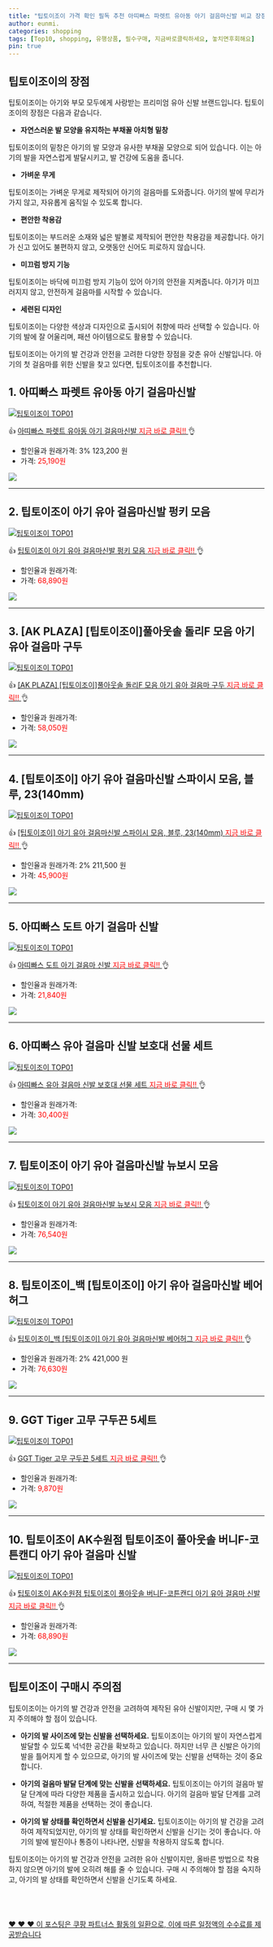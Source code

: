 ```yaml
---
title: "팁토이조이 가격 확인 필독 추천 아띠빠스 파렛트 유아동 아기 걸음마신발 비교 장점 구매가이드"
author: eunmi.
categories: shopping
tags: [Top10, shopping, 유행상품, 필수구매, 지금바로클릭하세요, 놓치면후회해요]
pin: true
---
```

**<h2>팁토이조이의 장점</h2>**

팁토이조이는 아기와 부모 모두에게 사랑받는 프리미엄 유아 신발 브랜드입니다. 팁토이조이의 장점은 다음과 같습니다.

* **자연스러운 발 모양을 유지하는 부채꼴 아치형 밑창**

팁토이조이의 밑창은 아기의 발 모양과 유사한 부채꼴 모양으로 되어 있습니다. 이는 아기의 발을 자연스럽게 발달시키고, 발 건강에 도움을 줍니다.

* **가벼운 무게**

팁토이조이는 가벼운 무게로 제작되어 아기의 걸음마를 도와줍니다. 아기의 발에 무리가 가지 않고, 자유롭게 움직일 수 있도록 합니다.

* **편안한 착용감**

팁토이조이는 부드러운 소재와 넓은 발볼로 제작되어 편안한 착용감을 제공합니다. 아기가 신고 있어도 불편하지 않고, 오랫동안 신어도 피로하지 않습니다.

* **미끄럼 방지 기능**

팁토이조이는 바닥에 미끄럼 방지 기능이 있어 아기의 안전을 지켜줍니다. 아기가 미끄러지지 않고, 안전하게 걸음마를 시작할 수 있습니다.

* **세련된 디자인**

팁토이조이는 다양한 색상과 디자인으로 출시되어 취향에 따라 선택할 수 있습니다. 아기의 발에 잘 어울리며, 패션 아이템으로도 활용할 수 있습니다.

팁토이조이는 아기의 발 건강과 안전을 고려한 다양한 장점을 갖춘 유아 신발입니다. 아기의 첫 걸음마를 위한 신발을 찾고 있다면, 팁토이조이를 추천합니다.

   

## 1. 아띠빠스 파렛트 유아동 아기 걸음마신발

[![팁토이조이 TOP01](https://thumbnail9.coupangcdn.com/thumbnails/remote/230x230ex/image/vendor_inventory/096b/517a9b3254b04ec54a2bc1ce20f07dff775f923baaf0b73044254f1aefec.jpg)](https://link.coupang.com/re/AFFSDP?lptag=AF3617701&subid=GithubCoopas&pageKey=6221359398&traceid=V0-153&itemId=12452969071&vendorItemId=79722042495)


👍 [아띠빠스 파렛트 유아동 아기 걸음마신발 <font color=red> 지금 바로 클릭!! </font> ](https://link.coupang.com/re/AFFSDP?lptag=AF3617701&subid=GithubCoopas&pageKey=6221359398&traceid=V0-153&itemId=12452969071&vendorItemId=79722042495) 👌 


- 할인율과 원래가격: 3%  123,200   원
- 가격: <span style='color:red'>25,190원</span>

[![](/discount_price.png)](https://link.coupang.com/re/AFFSDP?lptag=AF3617701&subid=GithubCoopas&pageKey=6221359398&traceid=V0-153&itemId=12452969071&vendorItemId=79722042495)

---


   

## 2. 팁토이조이 아기 유아 걸음마신발 펑키 모음

[![팁토이조이 TOP01](https://thumbnail6.coupangcdn.com/thumbnails/remote/230x230ex/image/vendor_inventory/12e0/ec23e16c6323eadb25bdb083d1fb4da6add40d0adae6b60c8e30c2757277.jpg)](https://link.coupang.com/re/AFFSDP?lptag=AF3617701&subid=GithubCoopas&pageKey=7149608764&traceid=V0-153&itemId=17972095997&vendorItemId=85129792672)


👍 [팁토이조이 아기 유아 걸음마신발 펑키 모음 <font color=red> 지금 바로 클릭!! </font> ](https://link.coupang.com/re/AFFSDP?lptag=AF3617701&subid=GithubCoopas&pageKey=7149608764&traceid=V0-153&itemId=17972095997&vendorItemId=85129792672) 👌 


- 할인율과 원래가격: 
- 가격: <span style='color:red'>68,890원</span>

[![](/discount_price.png)](https://link.coupang.com/re/AFFSDP?lptag=AF3617701&subid=GithubCoopas&pageKey=7149608764&traceid=V0-153&itemId=17972095997&vendorItemId=85129792672)

---


   

## 3. [AK PLAZA] [팁토이조이]풀아웃솔 돌리F 모음 아기 유아 걸음마 구두

[![팁토이조이 TOP01](https://thumbnail8.coupangcdn.com/thumbnails/remote/230x230ex/image/vendor_inventory/7f89/ae2be2a3a889b7ac4c0f5c2a76ce2dab68a884b59460799093028b22e56a.jpg)](https://link.coupang.com/re/AFFSDP?lptag=AF3617701&subid=GithubCoopas&pageKey=1951734174&traceid=V0-153&itemId=3315362742&vendorItemId=73870711523)


👍 [[AK PLAZA] [팁토이조이]풀아웃솔 돌리F 모음 아기 유아 걸음마 구두 <font color=red> 지금 바로 클릭!! </font> ](https://link.coupang.com/re/AFFSDP?lptag=AF3617701&subid=GithubCoopas&pageKey=1951734174&traceid=V0-153&itemId=3315362742&vendorItemId=73870711523) 👌 


- 할인율과 원래가격: 
- 가격: <span style='color:red'>58,050원</span>

[![](/discount_price.png)](https://link.coupang.com/re/AFFSDP?lptag=AF3617701&subid=GithubCoopas&pageKey=1951734174&traceid=V0-153&itemId=3315362742&vendorItemId=73870711523)

---


   

## 4. [팁토이조이] 아기 유아 걸음마신발 스파이시 모음, 블루, 23(140mm)

[![팁토이조이 TOP01](https://thumbnail10.coupangcdn.com/thumbnails/remote/230x230ex/image/vendor_inventory/02ea/a283be85e5c80b5f18bcfee3956b310ae84883042833cc8b92cd245d1974.jpg)](https://link.coupang.com/re/AFFSDP?lptag=AF3617701&subid=GithubCoopas&pageKey=7174247816&traceid=V0-153&itemId=18081042384&vendorItemId=85233954000)


👍 [[팁토이조이] 아기 유아 걸음마신발 스파이시 모음, 블루, 23(140mm) <font color=red> 지금 바로 클릭!! </font> ](https://link.coupang.com/re/AFFSDP?lptag=AF3617701&subid=GithubCoopas&pageKey=7174247816&traceid=V0-153&itemId=18081042384&vendorItemId=85233954000) 👌 


- 할인율과 원래가격: 2%  211,500   원
- 가격: <span style='color:red'>45,900원</span>

[![](/discount_price.png)](https://link.coupang.com/re/AFFSDP?lptag=AF3617701&subid=GithubCoopas&pageKey=7174247816&traceid=V0-153&itemId=18081042384&vendorItemId=85233954000)

---


   

## 5. 아띠빠스 도트 아기 걸음마 신발

[![팁토이조이 TOP01](https://thumbnail10.coupangcdn.com/thumbnails/remote/230x230ex/image/vendor_inventory/664c/ceed955f3d3d953a4762a0b21c24c9c99534d90fe9f5e816b638bdd32f53.jpg)](https://link.coupang.com/re/AFFSDP?lptag=AF3617701&subid=GithubCoopas&pageKey=6446008407&traceid=V0-153&itemId=13973220125&vendorItemId=81222118756)


👍 [아띠빠스 도트 아기 걸음마 신발 <font color=red> 지금 바로 클릭!! </font> ](https://link.coupang.com/re/AFFSDP?lptag=AF3617701&subid=GithubCoopas&pageKey=6446008407&traceid=V0-153&itemId=13973220125&vendorItemId=81222118756) 👌 


- 할인율과 원래가격: 
- 가격: <span style='color:red'>21,840원</span>

[![](/discount_price.png)](https://link.coupang.com/re/AFFSDP?lptag=AF3617701&subid=GithubCoopas&pageKey=6446008407&traceid=V0-153&itemId=13973220125&vendorItemId=81222118756)

---


   

## 6. 아띠빠스 유아 걸음마 신발 보호대 선물 세트

[![팁토이조이 TOP01](https://thumbnail7.coupangcdn.com/thumbnails/remote/230x230ex/image/vendor_inventory/f452/583ad28f6eabc6fdde7b790418d78f8cac788c166cf9e834d49a39564170.jpg)](https://link.coupang.com/re/AFFSDP?lptag=AF3617701&subid=GithubCoopas&pageKey=6569761156&traceid=V0-153&itemId=14743401869&vendorItemId=82027582390)


👍 [아띠빠스 유아 걸음마 신발 보호대 선물 세트 <font color=red> 지금 바로 클릭!! </font> ](https://link.coupang.com/re/AFFSDP?lptag=AF3617701&subid=GithubCoopas&pageKey=6569761156&traceid=V0-153&itemId=14743401869&vendorItemId=82027582390) 👌 


- 할인율과 원래가격: 
- 가격: <span style='color:red'>30,400원</span>

[![](/discount_price.png)](https://link.coupang.com/re/AFFSDP?lptag=AF3617701&subid=GithubCoopas&pageKey=6569761156&traceid=V0-153&itemId=14743401869&vendorItemId=82027582390)

---


   

## 7. 팁토이조이 아기 유아 걸음마신발 뉴보시 모음

[![팁토이조이 TOP01](https://thumbnail7.coupangcdn.com/thumbnails/remote/230x230ex/image/vendor_inventory/8038/d0bd680a70c1b8e7a1282dcb66306f087abf5886fdfd02fbeafc5ff1a9f9.jpg)](https://link.coupang.com/re/AFFSDP?lptag=AF3617701&subid=GithubCoopas&pageKey=7149614601&traceid=V0-153&itemId=17972111919&vendorItemId=85129791930)


👍 [팁토이조이 아기 유아 걸음마신발 뉴보시 모음 <font color=red> 지금 바로 클릭!! </font> ](https://link.coupang.com/re/AFFSDP?lptag=AF3617701&subid=GithubCoopas&pageKey=7149614601&traceid=V0-153&itemId=17972111919&vendorItemId=85129791930) 👌 


- 할인율과 원래가격: 
- 가격: <span style='color:red'>76,540원</span>

[![](/discount_price.png)](https://link.coupang.com/re/AFFSDP?lptag=AF3617701&subid=GithubCoopas&pageKey=7149614601&traceid=V0-153&itemId=17972111919&vendorItemId=85129791930)

---


   

## 8. 팁토이조이_백 [팁토이조이] 아기 유아 걸음마신발 베어허그

[![팁토이조이 TOP01](https://thumbnail8.coupangcdn.com/thumbnails/remote/230x230ex/image/vendor_inventory/9000/fa5498ce58a55d19ef79fc3eb6eed0383ad384f3c467381be5ee9dbfbca5.jpg)](https://link.coupang.com/re/AFFSDP?lptag=AF3617701&subid=GithubCoopas&pageKey=6779518737&traceid=V0-153&itemId=15938165954&vendorItemId=83144964979)


👍 [팁토이조이_백 [팁토이조이] 아기 유아 걸음마신발 베어허그 <font color=red> 지금 바로 클릭!! </font> ](https://link.coupang.com/re/AFFSDP?lptag=AF3617701&subid=GithubCoopas&pageKey=6779518737&traceid=V0-153&itemId=15938165954&vendorItemId=83144964979) 👌 


- 할인율과 원래가격: 2%  421,000   원
- 가격: <span style='color:red'>76,630원</span>

[![](/discount_price.png)](https://link.coupang.com/re/AFFSDP?lptag=AF3617701&subid=GithubCoopas&pageKey=6779518737&traceid=V0-153&itemId=15938165954&vendorItemId=83144964979)

---


   

## 9. GGT Tiger 고무 구두끈 5세트

[![팁토이조이 TOP01](https://thumbnail6.coupangcdn.com/thumbnails/remote/230x230ex/image/vendor_inventory/390f/cb3e99a73e54fc680c822e42039b6473721fa1f1e7c69148270a5ac41b3c.png)](https://link.coupang.com/re/AFFSDP?lptag=AF3617701&subid=GithubCoopas&pageKey=7342497496&traceid=V0-153&itemId=18875461593&vendorItemId=86004072547)


👍 [GGT Tiger 고무 구두끈 5세트 <font color=red> 지금 바로 클릭!! </font> ](https://link.coupang.com/re/AFFSDP?lptag=AF3617701&subid=GithubCoopas&pageKey=7342497496&traceid=V0-153&itemId=18875461593&vendorItemId=86004072547) 👌 


- 할인율과 원래가격: 
- 가격: <span style='color:red'>9,870원</span>

[![](/discount_price.png)](https://link.coupang.com/re/AFFSDP?lptag=AF3617701&subid=GithubCoopas&pageKey=7342497496&traceid=V0-153&itemId=18875461593&vendorItemId=86004072547)

---


   

## 10. 팁토이조이 AK수원점 팁토이조이 풀아웃솔 버니F-코튼캔디 아기 유아 걸음마 신발

[![팁토이조이 TOP01](https://thumbnail7.coupangcdn.com/thumbnails/remote/230x230ex/image/vendor_inventory/2416/47618f4676e7a9614a667aa851eee06ffe4d956260496d0099729fabd9f7.jpg)](https://link.coupang.com/re/AFFSDP?lptag=AF3617701&subid=GithubCoopas&pageKey=4847918062&traceid=V0-153&itemId=6272445936&vendorItemId=73870478514)


👍 [팁토이조이 AK수원점 팁토이조이 풀아웃솔 버니F-코튼캔디 아기 유아 걸음마 신발 <font color=red> 지금 바로 클릭!! </font> ](https://link.coupang.com/re/AFFSDP?lptag=AF3617701&subid=GithubCoopas&pageKey=4847918062&traceid=V0-153&itemId=6272445936&vendorItemId=73870478514) 👌 


- 할인율과 원래가격: 
- 가격: <span style='color:red'>68,890원</span>

[![](/discount_price.png)](https://link.coupang.com/re/AFFSDP?lptag=AF3617701&subid=GithubCoopas&pageKey=4847918062&traceid=V0-153&itemId=6272445936&vendorItemId=73870478514)

---
**<h2>팁토이조이 구매시 주의점</h2>**

팁토이조이는 아기의 발 건강과 안전을 고려하여 제작된 유아 신발이지만, 구매 시 몇 가지 주의해야 할 점이 있습니다.

* **아기의 발 사이즈에 맞는 신발을 선택하세요.** 팁토이조이는 아기의 발이 자연스럽게 발달할 수 있도록 넉넉한 공간을 확보하고 있습니다. 하지만 너무 큰 신발은 아기의 발을 틀어지게 할 수 있으므로, 아기의 발 사이즈에 맞는 신발을 선택하는 것이 중요합니다.

* **아기의 걸음마 발달 단계에 맞는 신발을 선택하세요.** 팁토이조이는 아기의 걸음마 발달 단계에 따라 다양한 제품을 출시하고 있습니다. 아기의 걸음마 발달 단계를 고려하여, 적절한 제품을 선택하는 것이 좋습니다.

* **아기의 발 상태를 확인하면서 신발을 신기세요.** 팁토이조이는 아기의 발 건강을 고려하여 제작되었지만, 아기의 발 상태를 확인하면서 신발을 신기는 것이 좋습니다. 아기의 발에 발진이나 통증이 나타나면, 신발을 착용하지 않도록 합니다.

팁토이조이는 아기의 발 건강과 안전을 고려한 유아 신발이지만, 올바른 방법으로 착용하지 않으면 아기의 발에 오히려 해를 줄 수 있습니다. 구매 시 주의해야 할 점을 숙지하고, 아기의 발 상태를 확인하면서 신발을 신기도록 하세요.<br><br><br><br><br> [ ❤ ❤ ❤ 이 포스팅은 쿠팡 파트너스 활동의 일환으로, 이에 따른 일정액의 수수료를 제공받습니다](https://link.coupang.com/a/bcEFyh)